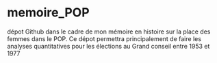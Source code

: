 # memoire_POP
dépot Github dans le cadre de mon mémoire en histoire sur la place des femmes dans le POP. Ce dépot permettra principalement de faire les analyses quantitatives pour les élections au Grand conseil entre 1953 et 1977
